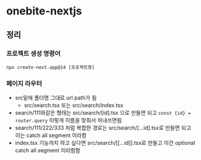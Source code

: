 # onebite-nextjs

## 정리

### 프로젝트 생성 명령어

```shell
npx create-next-app@14 [프로젝트명]
```

### 페이지 라우터

- src밑에 폴더명 그대로 url path가 됨
  - src/search.tsx 또는 src/search/index.tsx
- search/111와같은 형태는 src/search/[id].tsx 으로 만들면 되고 ```const {id} = router.query``` 이렇게 이름을 맞춰서 꺼내쓰면됨
- search/111/222/333 처럼 복합한 경로는 src/search/[...id].tsx로 만들면 되고 이는 catch all segment 이라함
- index.tsx 기능까지 하고 싶다면 src/search/[[...id]].tsx로 만들고 이건 optional catch all segment 이라함함
